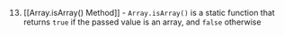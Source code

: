 13. [[Array.isArray() Method]] - `Array.isArray()` is a static function that returns `true` if the passed value is an array, and `false` otherwise